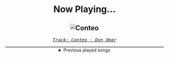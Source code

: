 <div align="center"> 
<h1>Now Playing...</h1>

![Conteo](https://i.scdn.co/image/ab67616d00001e028b660b58d947c1d666d635c0)
--
_<samp><a href="https://open.spotify.com/track/1hAdFL0nX23YcYxjJ02yxs">Track: Conteo - Don Omar</a></samp>_

<div style="border: 1px #4B5054 solid"></div>
<details>
  <summary>
    Previous played songs
  </summary>
  <table>
    <thead>
      <tr>
        <th>
          Artist
        </th>
        <th>
          Song
        </th>
        <th>
          Link
        </th>
      </tr>
    </thead>
    <tbody>
      <tr><td>Don Omar</td><td>Conteo</td><td><a href="https://open.spotify.com/track/1hAdFL0nX23YcYxjJ02yxs">https://open.spotify.com/track/1hAdFL0nX23YcYxjJ02yxs</a></td></tr><tr><td>Ludacris</td><td>Act A Fool</td><td><a href="https://open.spotify.com/track/28mv40MzspRZn0PBcO2itT">https://open.spotify.com/track/28mv40MzspRZn0PBcO2itT</a></td></tr><tr><td>Teriyaki Boyz</td><td>Tokyo Drift (Fast & Furious) - From "The Fast And The Furious: Tokyo Drift" Soundtrack</td><td><a href="https://open.spotify.com/track/0upFohXrGxIIAjyaJmCkMU">https://open.spotify.com/track/0upFohXrGxIIAjyaJmCkMU</a></td></tr><tr><td>Nitroverts</td><td>Countdown</td><td><a href="https://open.spotify.com/track/3ptwNwIz3rL4gmiClcduGY">https://open.spotify.com/track/3ptwNwIz3rL4gmiClcduGY</a></td></tr><tr><td>Nitroverts</td><td>Where I Belong</td><td><a href="https://open.spotify.com/track/1P7LpRkRmGICMvxtk9ubHm">https://open.spotify.com/track/1P7LpRkRmGICMvxtk9ubHm</a></td></tr><tr><td>Jay Ray</td><td>I Can't Wait (Metal Remix)</td><td><a href="https://open.spotify.com/track/1zx0F6u84BWMPkLsOiGQqI">https://open.spotify.com/track/1zx0F6u84BWMPkLsOiGQqI</a></td></tr><tr><td>STARSET</td><td>ECHO</td><td><a href="https://open.spotify.com/track/47pmY6tTSpUV8gfj7Aqoe8">https://open.spotify.com/track/47pmY6tTSpUV8gfj7Aqoe8</a></td></tr><tr><td>STARSET</td><td>OTHER WORLDS THAN THESE</td><td><a href="https://open.spotify.com/track/0heufLGCARpOYKH2v8IMsj">https://open.spotify.com/track/0heufLGCARpOYKH2v8IMsj</a></td></tr><tr><td>Celldweller</td><td>Against The Tide</td><td><a href="https://open.spotify.com/track/4hrADAAyVit9a18VpN3Dse">https://open.spotify.com/track/4hrADAAyVit9a18VpN3Dse</a></td></tr><tr><td>Jay Ray</td><td>Cold Light</td><td><a href="https://open.spotify.com/track/6UUMfFAaxOeAIqKJdInozb">https://open.spotify.com/track/6UUMfFAaxOeAIqKJdInozb</a></td></tr><tr><td>Jay Ray</td><td>Cold Light</td><td><a href="https://open.spotify.com/track/6UUMfFAaxOeAIqKJdInozb">https://open.spotify.com/track/6UUMfFAaxOeAIqKJdInozb</a></td></tr><tr><td>Silos</td><td>BL4CK_M0LD</td><td><a href="https://open.spotify.com/track/0zCYFZzuDBLrFEt9GLrwk0">https://open.spotify.com/track/0zCYFZzuDBLrFEt9GLrwk0</a></td></tr><tr><td>Dark Divine</td><td>Better Start Digging</td><td><a href="https://open.spotify.com/track/5hhfR9KrqcOZZb26TBte6t">https://open.spotify.com/track/5hhfR9KrqcOZZb26TBte6t</a></td></tr><tr><td>Brian Tyler</td><td>Mustang Nismo</td><td><a href="https://open.spotify.com/track/1KFg8BWCMwBRmDbEUdorty">https://open.spotify.com/track/1KFg8BWCMwBRmDbEUdorty</a></td></tr><tr><td>Don Omar</td><td>Conteo</td><td><a href="https://open.spotify.com/track/1hAdFL0nX23YcYxjJ02yxs">https://open.spotify.com/track/1hAdFL0nX23YcYxjJ02yxs</a></td></tr><tr><td>Teriyaki Boyz</td><td>Tokyo Drift (Fast & Furious) - From "The Fast And The Furious: Tokyo Drift" Soundtrack</td><td><a href="https://open.spotify.com/track/0upFohXrGxIIAjyaJmCkMU">https://open.spotify.com/track/0upFohXrGxIIAjyaJmCkMU</a></td></tr><tr><td>Rezodrone</td><td>Painting The Town Red</td><td><a href="https://open.spotify.com/track/73a2pGUK8qEILdk9WLmYFT">https://open.spotify.com/track/73a2pGUK8qEILdk9WLmYFT</a></td></tr><tr><td>Rezodrone</td><td>Fellhammer</td><td><a href="https://open.spotify.com/track/1oiuvPeyT1ofaGYVsgXWFD">https://open.spotify.com/track/1oiuvPeyT1ofaGYVsgXWFD</a></td></tr><tr><td>Rezodrone</td><td>Gods Of Metal: Ragnarock Overture</td><td><a href="https://open.spotify.com/track/7b33eXEHWAhBETAjztjsb9">https://open.spotify.com/track/7b33eXEHWAhBETAjztjsb9</a></td></tr><tr><td>Rezodrone</td><td>Fellhammer</td><td><a href="https://open.spotify.com/track/1oiuvPeyT1ofaGYVsgXWFD">https://open.spotify.com/track/1oiuvPeyT1ofaGYVsgXWFD</a></td></tr>
    </tbody>
  </table>
</details>

</div>
